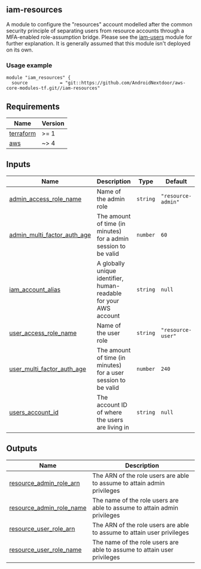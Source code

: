 
## iam-resources

A module to configure the "resources" account modelled after the common security principle of separating users from resource accounts through a MFA-enabled role-assumption bridge.
Please see the [iam-users](https://github.com/AndroidNextdoor/aws-core-modules-tf/tree/main/iam-users) module for further explanation. It is generally assumed that this module isn't deployed on its own.

### Usage example
```hcl
module "iam_resources" {
  source            = "git::https://github.com/AndroidNextdoor/aws-core-modules-tf.git//iam-resources"
```

## Requirements

| Name | Version |
|------|---------|
| <a name="requirement_terraform"></a> [terraform](#requirement\_terraform) | >= 1 |
| <a name="requirement_aws"></a> [aws](#requirement\_aws) | ~> 4 |

## Inputs

| Name | Description | Type | Default | Required |
|------|-------------|------|---------|:--------:|
| <a name="input_admin_access_role_name"></a> [admin\_access\_role\_name](#input\_admin\_access\_role\_name) | Name of the admin role | `string` | `"resource-admin"` | no |
| <a name="input_admin_multi_factor_auth_age"></a> [admin\_multi\_factor\_auth\_age](#input\_admin\_multi\_factor\_auth\_age) | The amount of time (in minutes) for a admin session to be valid | `number` | `60` | no |
| <a name="input_iam_account_alias"></a> [iam\_account\_alias](#input\_iam\_account\_alias) | A globally unique identifier, human-readable for your AWS account | `string` | `null` | no |
| <a name="input_developer_access_role_name"></a> [user\_access\_role\_name](#input\_user\_access\_role\_name) | Name of the user role | `string` | `"resource-user"` | no |
| <a name="input_user_multi_factor_auth_age"></a> [user\_multi\_factor\_auth\_age](#input\_user\_multi\_factor\_auth\_age) | The amount of time (in minutes) for a user session to be valid | `number` | `240` | no |
| <a name="input_users_account_id"></a> [users\_account\_id](#input\_users\_account\_id) | The account ID of where the users are living in | `string` | `null` | no |

## Outputs

| Name | Description |
|------|-------------|
| <a name="output_resource_admin_role_arn"></a> [resource\_admin\_role\_arn](#output\_resource\_admin\_role\_arn) | The ARN of the role users are able to assume to attain admin privileges |
| <a name="output_resource_admin_role_name"></a> [resource\_admin\_role\_name](#output\_resource\_admin\_role\_name) | The name of the role users are able to assume to attain admin privileges |
| <a name="output_resource_user_role_arn"></a> [resource\_user\_role\_arn](#output\_resource\_user\_role\_arn) | The ARN of the role users are able to assume to attain user privileges |
| <a name="output_resource_user_role_name"></a> [resource\_user\_role\_name](#output\_resource\_user\_role\_name) | The name of the role users are able to assume to attain user privileges |